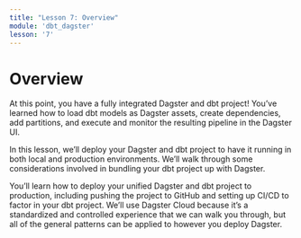```yaml
---
title: "Lesson 7: Overview"
module: 'dbt_dagster'
lesson: '7'
---
```


# Overview

At this point, you have a fully integrated Dagster and dbt project! You’ve learned how to load dbt models as Dagster assets, create dependencies, add partitions, and execute and monitor the resulting pipeline in the Dagster UI.

In this lesson, we’ll deploy your Dagster and dbt project to have it running in both local and production environments. We’ll walk through some considerations involved in bundling your dbt project up with Dagster.

You’ll learn how to deploy your unified Dagster and dbt project to production, including pushing the project to GitHub and setting up CI/CD to factor in your dbt project. We’ll use Dagster Cloud because it’s a standardized and controlled experience that we can walk you through, but all of the general patterns can be applied to however you deploy Dagster.
